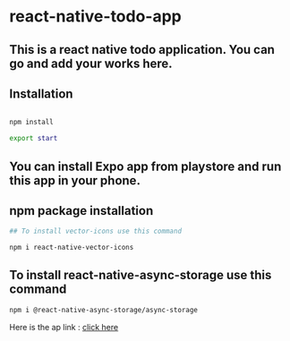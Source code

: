 # react-native-todo-app

## This is a react native todo application. You can go and add your works here.

## Installation

```sh

npm install

export start
```

## You can install Expo app from playstore and run this app in your phone.

## npm package installation

```sh
## To install vector-icons use this command

npm i react-native-vector-icons
```

## To install react-native-async-storage use this command

```sh
npm i @react-native-async-storage/async-storage

```

Here is the ap link : [click here](https://drive.google.com/file/d/1sugMN3wW1O8wLT2-HJtqybb6KOTaAJ_l/view?usp=sharing)
